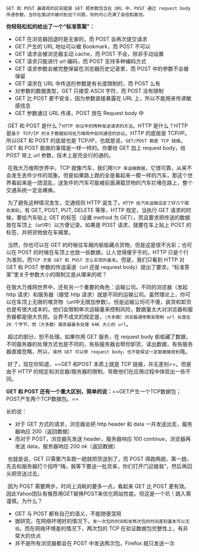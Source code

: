     GET 和 POST 最直观的区别就是 GET 把参数包含在 URL 中，POST 通过 request body 传递参数。当你在面试中被问到这个问题，你的内心充满了自信和喜悦。

**你轻轻松松的给出了一个“标准答案”：**

- GET 在浏览器回退时是无害的，而 POST 会再次提交请求
- GET 产生的 URL 地址可以被 Bookmark，而 POST 不可以
- GET 请求会被浏览器主动 cache，而 POST 不会，除非手动设置
- GET 请求只能进行 url 编码，而 POST 支持多种编码方式
- GET 请求参数会被完整保留在浏览器历史记录里，而 POST 中的参数不会被保留
- GET 请求在 URL 中传送的参数是有长度限制的，而 POST 么有
- 对参数的数据类型，GET 只接受 ASCII 字符，而 POST 没有限制
- GET 比 POST 更不安全，因为参数直接暴露在 URL 上，所以不能用来传递敏感信息
- GET 参数通过 URL 传递，POST 放在 Request body 中

​    GET 和 POST 是什么？`HTTP 协议中的两种发送请求的方法`。HTTP 是什么？HTTP 是`基于 TCP/IP 的关于数据如何在万维网中如何通信的协议`。HTTP 的底层是 TCP/IP。所以GET 和 POST 的底层也是 TCP/IP，也就是说，`GET/POST 都是 TCP 链接`。GET 和 POST 能做的事情是一样一样的。你要给 GET 加上 request body，给 POST 带上 url 参数，技术上是完全行的通的。

​    在我大万维网世界中，TCP 就像汽车，我们用`TCP 来运输数据`，它很可靠，从来不会发生丢件少件的现象。但是如果路上跑的全是看起来一模一样的汽车，那这个世界看起来是一团混乱，送急件的汽车可能被前面满载货物的汽车拦堵在路上，整个交通系统一定会瘫痪。

​    为了避免这种情况发生，交通规则 HTTP 诞生了。`HTTP 给汽车运输设定了好几个服务类别`，有 GET, POST, PUT, DELETE 等等，HTTP 规定，当执行 GET 请求的时候，要给汽车贴上 GET 的标签（设置 method 为 GET），而且要求把传送的数据放在车顶上（url中）以方便记录。如果是 POST 请求，就要在车上贴上 POST 的标签，并把货物放在车厢里。

​    当然，你也可以在 GET 的时候往车厢内偷偷藏点货物，但是这是很不光彩；也可以在 POST 的时候在车顶上也放一些数据，让人觉得傻乎乎的。HTTP 只是个行为准则，而`TCP 才是 GET 和 POST 怎么实现的基本`。但是，我们只看到 HTTP 对 GET 和 POST 参数的传送渠道（url 还是 requrest body）提出了要求。“标准答案”里关于参数大小的限制又是从哪来的呢？

​    在我大万维网世界中，还有另一个重要的角色：运输公司。不同的浏览器（发起 http 请求）和服务器（接受 http 请求）就是不同的运输公司。虽然理论上，你可以在车顶上无限的堆货物（url中无限加参数）。但是运输公司可不傻，装货和卸货也是有很大成本的，他们会限制单次运输量来控制风险，数据量太大对浏览器和服务器都是很大负担。业界不成文的规定是，`（大多数）浏览器通常都会限制 url 长度在 2K 个字节，而（大多数）服务器最多处理 64K 大小的 url`。

​    超过的部分，恕不处理。如果你用 GET 服务，在 request body 偷偷藏了数据，不同服务器的处理方式也是不同的，有些服务器会帮你卸货，读出数据，有些服务器直接忽略，所以，`虽然 GET 可以带 request body，也不能保证一定能被接收到`哦。

​    好了，现在你知道，==GET 和POST 本质上就是 TCP 链接，并无差别==。但是由于 HTTP 的规定和浏览器/服务器的限制，导致他们在应用过程中体现出一些不同。

**GET 和 POST 还有一个重大区别，简单的说：**==GET产生一个TCP数据包；POST产生两个TCP数据包。==

长的说：

- 对于 GET 方式的请求，浏览器会把 http header 和 data 一并发送出去，服务器响应 200（返回数据）
- 而对于 POST，浏览器先发送 header，服务器响应 100 continue，浏览器再发送 data，服务器响应 200 ok（返回数据）

​    也就是说，GET 只需要汽车跑一趟就把货送到了，而 POST 得跑两趟，第一趟，先去和服务器打个招呼“嗨，我等下要送一批货来，你们打开门迎接我”，然后再回头把货送过去。

​    因为 POST 需要两步，时间上消耗的要多一点，看起来 GET 比 POST 更有效。因此Yahoo团队有推荐用GET替换POST来优化网站性能。但这是一个坑！跳入需谨慎。为什么？

- GET 与 POST 都有自己的语义，不能随便混用
- 据研究，在网络环境好的情况下，`发一次包的时间和发两次包的时间差别基本可以无视`。而在网络环境差的情况下，两次包的 TCP 在验证数据包完整性上，有非常大的优点
- 并不是所有浏览器都会在 POST 中发送两次包，Firefox 就只发送一次